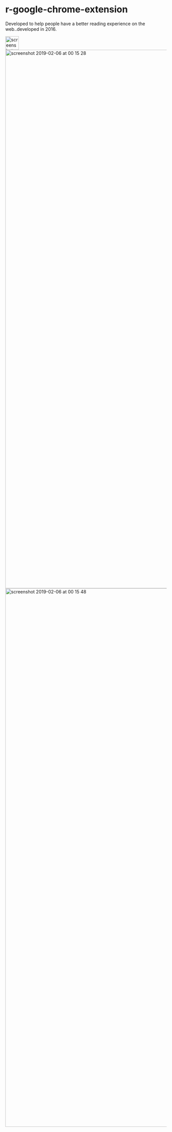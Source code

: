# r-google-chrome-extension
Developed to help people have a better reading experience on the web..developed in 2016.

<img width="42" alt="screenshot 2019-02-06 at 00 16 06" src="https://user-images.githubusercontent.com/7544317/52313497-a4573780-29a6-11e9-882d-c68405a11e21.png">

<img width="1680" alt="screenshot 2019-02-06 at 00 15 28" src="https://user-images.githubusercontent.com/7544317/52313495-a4573780-29a6-11e9-80b6-001a1a5efb83.png">

<img width="1680" alt="screenshot 2019-02-06 at 00 15 48" src="https://user-images.githubusercontent.com/7544317/52313496-a4573780-29a6-11e9-879d-9c4ae6e2b234.png">
